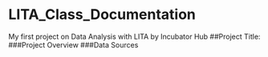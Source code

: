 # LITA_Class_Documentation
My first project on Data Analysis with LITA by Incubator Hub
##Project Title:
###Project Overview
###Data Sources
